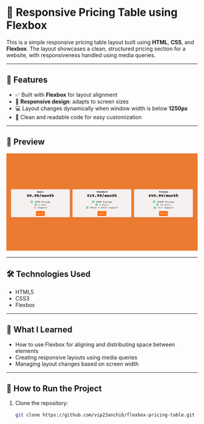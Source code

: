 # 💸 Responsive Pricing Table using Flexbox

This is a simple responsive pricing table layout built using **HTML**, **CSS**, and **Flexbox**. The layout showcases a clean, structured pricing section for a website, with responsiveness handled using media queries.

---

## 🚀 Features

- ✅ Built with **Flexbox** for layout alignment
- 📱 **Responsive design**: adapts to screen sizes
- 💻 Layout changes dynamically when window width is below **1250px**
- 🧼 Clean and readable code for easy customization

---

## 📸 Preview

![Screenshot of Pricing Table](image.png)



---

## 🛠️ Technologies Used

- HTML5
- CSS3
- Flexbox

---

## 🧠 What I Learned

- How to use Flexbox for aligning and distributing space between elements
- Creating responsive layouts using media queries
- Managing layout changes based on screen width

---

## 🧪 How to Run the Project

1. Clone the repository:
   ```bash
   git clone https://github.com/vip23anchib/flexbox-pricing-table.git



[def]: image.png
[def2]: image.png
